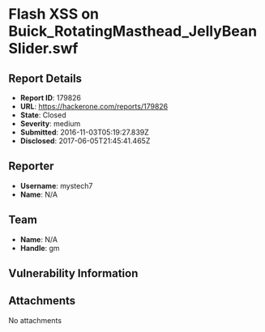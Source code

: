 # Flash XSS on Buick_RotatingMasthead_JellyBeanSlider.swf

## Report Details
- **Report ID**: 179826
- **URL**: https://hackerone.com/reports/179826
- **State**: Closed
- **Severity**: medium
- **Submitted**: 2016-11-03T05:19:27.839Z
- **Disclosed**: 2017-06-05T21:45:41.465Z

## Reporter
- **Username**: mystech7
- **Name**: N/A

## Team
- **Name**: N/A
- **Handle**: gm

## Vulnerability Information


## Attachments
No attachments
